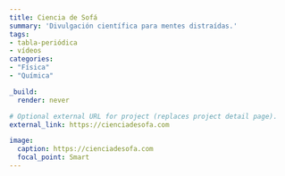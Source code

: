 ```yaml
---
title: Ciencia de Sofá
summary: 'Divulgación científica para mentes distraídas.'
tags:
- tabla-periódica
- vídeos
categories: 
- "Física"
- "Química"

_build:
  render: never

# Optional external URL for project (replaces project detail page).
external_link: https://cienciadesofa.com

image:
  caption: https://cienciadesofa.com
  focal_point: Smart
---
```


